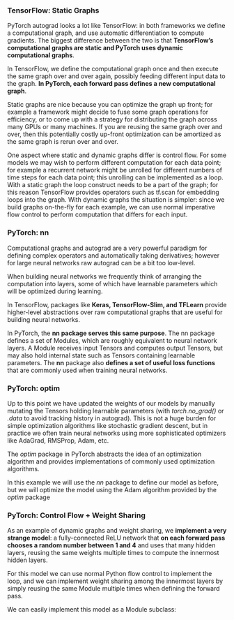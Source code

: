 ### TensorFlow: Static Graphs
PyTorch autograd looks a lot like TensorFlow: in both frameworks we define a computational graph, and use automatic differentiation to compute gradients. The biggest difference between the two is that **TensorFlow’s computational graphs are static and PyTorch uses dynamic computational graphs**.

In TensorFlow, we define the computational graph once and then execute the same graph over and over again, possibly feeding different input data to the graph. **In PyTorch, each forward pass defines a new computational graph**.

Static graphs are nice because you can optimize the graph up front; for example a framework might decide to fuse some graph operations for efficiency, or to come up with a strategy for distributing the graph across many GPUs or many machines. If you are reusing the same graph over and over, then this potentially costly up-front optimization can be amortized as the same graph is rerun over and over.

One aspect where static and dynamic graphs differ is control flow. For some models we may wish to perform different computation for each data point; for example a recurrent network might be unrolled for different numbers of time steps for each data point; this unrolling can be implemented as a loop. With a static graph the loop construct needs to be a part of the graph; for this reason TensorFlow provides operators such as tf.scan for embedding loops into the graph. With dynamic graphs the situation is simpler: since we build graphs on-the-fly for each example, we can use normal imperative flow control to perform computation that differs for each input.

### PyTorch: nn
Computational graphs and autograd are a very powerful paradigm for defining complex operators and automatically taking derivatives; however for large neural networks raw autograd can be a bit too low-level.

When building neural networks we frequently think of arranging the computation into layers, some of which have learnable parameters which will be optimized during learning.

In TensorFlow, packages like **Keras, TensorFlow-Slim, and TFLearn** provide higher-level abstractions over raw computational graphs that are useful for building neural networks.

In PyTorch, the **nn package serves this same purpose**. The nn package defines a set of Modules, which are roughly equivalent to neural network layers. A Module receives input Tensors and computes output Tensors, but may also hold internal state such as Tensors containing learnable parameters. The **nn** package also **defines a set of useful loss functions** that are commonly used when training neural networks.

### PyTorch: optim
Up to this point we have updated the weights of our models by manually mutating the Tensors holding learnable parameters (with *torch.no_grad()* or *.data* to avoid tracking history in autograd). This is not a huge burden for simple optimization algorithms like stochastic gradient descent, but in practice we often train neural networks using more sophisticated optimizers like AdaGrad, RMSProp, Adam, etc.

The *optim* package in PyTorch abstracts the idea of an optimization algorithm and provides implementations of commonly used optimization algorithms.

In this example we will use the *nn* package to define our model as before, but we will optimize the model using the Adam algorithm provided by the *optim* package

### PyTorch: Control Flow + Weight Sharing
As an example of dynamic graphs and weight sharing, we **implement a very strange model**: a fully-connected ReLU network that **on each forward pass chooses a random number between 1 and 4** and uses that many hidden layers, reusing the same weights multiple times to compute the innermost hidden layers.

For this model we can use normal Python flow control to implement the loop, and we can implement weight sharing among the innermost layers by simply reusing the same Module multiple times when defining the forward pass.

We can easily implement this model as a Module subclass: